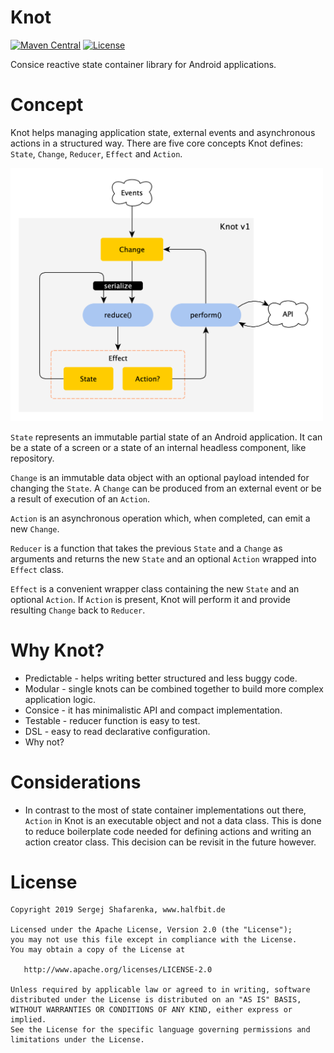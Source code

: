 # Knot

[![Maven Central](http://img.shields.io/maven-central/v/de.halfbit/knot.svg)](http://search.maven.org/#search%7Cga%7C1%7Cg%3A%22de.halfbit%22%20a%3A%22knot%22)
[![License](https://img.shields.io/badge/License-Apache%202.0-blue.svg)](http://www.apache.org/licenses/LICENSE-2.0)

Consice reactive state container library for Android applications.

# Concept

Knot helps managing application state, external events and asynchronous actions in a structured way. There are five core concepts Knot defines: `State`, `Change`, `Reducer`, `Effect` and `Action`.

<img src="docs/diagrams/flowchart.png" width="500" />

`State` represents an immutable partial state of an Android application. It can be a state of a screen or a state of an internal headless component, like repository.

`Change` is an immutable data object with an optional payload intended for changing the `State`. A `Change` can be produced from an external event or be a result of execution of an `Action`.

`Action` is an asynchronous operation which, when completed, can emit a new `Change`.

`Reducer` is a function that takes the previous `State` and a `Change` as arguments and returns the new `State` and an optional `Action` wrapped into `Effect` class.

`Effect` is a convenient wrapper class containing the new `State` and an optional `Action`. If `Action` is present, Knot will perform it and provide resulting `Change` back to `Reducer`.

# Why Knot?

* Predictable - helps writing better structured and less buggy code.
* Modular - single knots can be combined together to build more complex application logic.
* Consice - it has minimalistic API and compact implementation.
* Testable - reducer function is easy to test. 
* DSL - easy to read declarative configuration.
* Why not?

# Considerations

* In contrast to the most of state container implementations out there, `Action` in Knot is an executable object and not a data class. This is done to reduce boilerplate code needed for defining actions and writing an action creator class. This decision can be revisit in the future however.

# License
```
Copyright 2019 Sergej Shafarenka, www.halfbit.de

Licensed under the Apache License, Version 2.0 (the "License");
you may not use this file except in compliance with the License.
You may obtain a copy of the License at

   http://www.apache.org/licenses/LICENSE-2.0

Unless required by applicable law or agreed to in writing, software
distributed under the License is distributed on an "AS IS" BASIS,
WITHOUT WARRANTIES OR CONDITIONS OF ANY KIND, either express or implied.
See the License for the specific language governing permissions and
limitations under the License.
```
